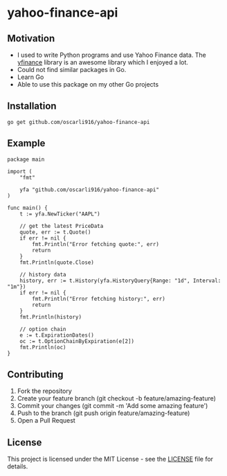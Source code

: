 # yahoo-finance-api

## Motivation

- I used to write Python programs and use Yahoo Finance data. The [yfinance](https://github.com/ranaroussi/yfinance) library is an awesome library which I enjoyed a lot.
- Could not find similar packages in Go.
- Learn Go
- Able to use this package on my other Go projects

## Installation

```
go get github.com/oscarli916/yahoo-finance-api
```

## Example

```
package main

import (
	"fmt"

	yfa "github.com/oscarli916/yahoo-finance-api"
)

func main() {
	t := yfa.NewTicker("AAPL")

	// get the latest PriceData
	quote, err := t.Quote()
	if err != nil {
		fmt.Println("Error fetching quote:", err)
		return
	}
	fmt.Println(quote.Close)

	// history data
	history, err := t.History(yfa.HistoryQuery{Range: "1d", Interval: "1m"})
	if err != nil {
		fmt.Println("Error fetching history:", err)
		return
	}
	fmt.Println(history)

	// option chain
	e := t.ExpirationDates()
	oc := t.OptionChainByExpiration(e[2])
	fmt.Println(oc)
}

```

## Contributing

1. Fork the repository
2. Create your feature branch (git checkout -b feature/amazing-feature)
3. Commit your changes (git commit -m 'Add some amazing feature')
4. Push to the branch (git push origin feature/amazing-feature)
5. Open a Pull Request

## License

This project is licensed under the MIT License - see the [LICENSE](LICENSE) file for details.
